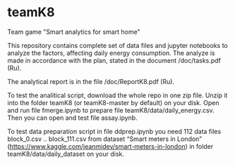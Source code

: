 # teamK8
Team game "Smart analytics for smart home"

This repository contains complete set of data files and jupyter notebooks to analyze
the factors, affecting daily energy consumption. The analyze is made in accordance 
with the plan, stated in the document /doc/tasks.pdf (Ru).

The analytical report is in the file /doc/ReportK8.pdf (Ru).

To test the analitical script, download the whole repo in one zip file. Unzip it
into the folder teamK8 (or teamK8-master by default) on your disk. Open and run file
fmerge.ipynb to prepare file teamK8/data/daily_energy.csv. Then you can open and test
file assay.ipynb. 

To test data preparation script in file ddprep.ipynb you need 112 data files block_0.csv .. block_111.csv
from dataset “Smart meters in London” (https://www.kaggle.com/jeanmidev/smart-meters-in-london) in folder 
teamK8/data/daily_dataset on your disk. 

